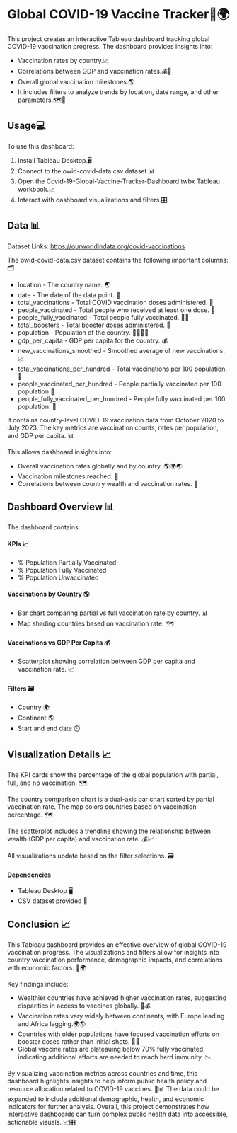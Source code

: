 
# Global COVID-19 Vaccine Tracker💉🌍

This project creates an interactive Tableau dashboard tracking global COVID-19 vaccination progress. The dashboard provides insights into:

- Vaccination rates by country.📈
- Correlations between GDP and vaccination rates.💰💉
- Overall global vaccination milestones.🌎
- It includes filters to analyze trends by location, date range,  and other parameters.🗺️📅


## Usage💻

To use this dashboard:

1. Install Tableau Desktop.🖥️
2. Connect to the owid-covid-data.csv dataset.📊
3. Open the Covid-19-Global-Vaccine-Tracker-Dashboard.twbx Tableau workbook.📈
4. Interact with dashboard visualizations and filters.🎛️


## Data 📊
Dataset Links:
https://ourworldindata.org/covid-vaccinations

The owid-covid-data.csv dataset contains the following important columns:🗂️

- location - The country name. 🌏
- date - The date of the data point. 📅
- total_vaccinations - Total COVID vaccination doses administered. 💉
- people_vaccinated - Total people who received at least one dose. 💉
- people_fully_vaccinated - Total people fully vaccinated. 💉💉
- total_boosters - Total booster doses administered. 🔁
- population - Population of the country. 👨‍👩‍👧‍👦
- gdp_per_capita - GDP per capita for the country. 💰
- new_vaccinations_smoothed - Smoothed average of new vaccinations. 📈
- total_vaccinations_per_hundred - Total vaccinations per 100 population. 💯
- people_vaccinated_per_hundred - People partially vaccinated per 100 population 💯
- people_fully_vaccinated_per_hundred - People fully vaccinated per 100 population. 💯

It contains country-level COVID-19 vaccination data from October 2020 to July 2023. The key metrics are vaccination counts, rates per population, and GDP per capita. 📊

This allows dashboard insights into:

- Overall vaccination rates globally and by country. 🌎🌍🌏
- Vaccination milestones reached. 🎉
- Correlations between country wealth and vaccination rates. 💉
## Dashboard Overview 📊
The dashboard contains:
#### KPIs 📈
- % Population Partially Vaccinated
- % Population Fully Vaccinated
- % Population Unvaccinated

#### Vaccinations by Country 🌎
- Bar chart comparing partial vs full vaccination rate by country. 📊
- Map shading countries based on vaccination rate. 🗺️

#### Vaccinations vs GDP Per Capita 💰
- Scatterplot showing correlation between GDP per capita and vaccination rate. 📈

#### Filters 🗃️
- Country 🌍
- Continent 🌎
- Start and end date ⏱️
## Visualization Details 📈
The KPI cards show the percentage of the global population with partial, full, and no vaccination. 🗺️

The country comparison chart is a dual-axis bar chart sorted by partial vaccination rate. The map colors countries based on vaccination percentage. 🗺️

The scatterplot includes a trendline showing the relationship between wealth (GDP per capita) and vaccination rate. 💰📈

All visualizations update based on the filter selections. 🗃️

#### Dependencies
- Tableau Desktop 🖥️
- CSV dataset provided 📄


## Conclusion 📈
This Tableau dashboard provides an effective overview of global COVID-19 vaccination progress. The visualizations and filters allow for insights into country vaccination performance, demographic impacts, and correlations with economic factors. 💉🌍

Key findings include:

- Wealthier countries have achieved higher vaccination rates, suggesting disparities in access to vaccines globally. 💉💰
- Vaccination rates vary widely between continents, with Europe leading and Africa lagging.🌍🌎
- Countries with older populations have focused vaccination efforts on booster doses rather than initial shots. 👴👵
- Global vaccine rates are plateauing below 70% fully vaccinated, indicating additional efforts are needed to reach herd immunity. 📉

By visualizing vaccination metrics across countries and time, this dashboard highlights insights to help inform public health policy and resource allocation related to COVID-19 vaccines. 💉📊 The data could be expanded to include additional demographic, health, and economic indicators for further analysis. Overall, this project demonstrates how interactive dashboards can turn complex public health data into accessible, actionable visuals. 📈🎛️